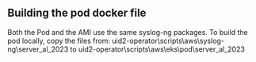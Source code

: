 ## Building the pod docker file

Both the Pod and the AMI use the same syslog-ng packages.
To build the pod locally, copy the files from:
    uid2-operator\scripts\aws\syslog-ng\server_al_2023
to
    uid2-operator\scripts\aws\eks\pod\server_al_2023

